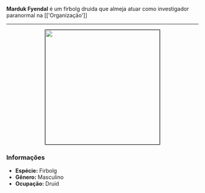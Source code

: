 **Marduk Fyendal** é um firbolg druida que almeja atuar como investigador paranormal na [['Organização']]

---

<div style="text-align: center;">
<img src="https://i.imgur.com/I98vj5W.png" width="300" style="border: 1px solid black;">
</div>

### Informações

- **Espécie:** Firbolg
- **Gênero:** Masculino
- **Ocupação:** Druid
